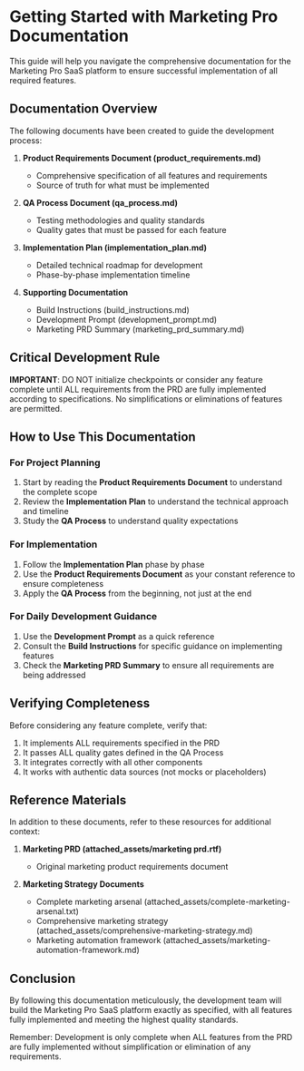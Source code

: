 # Getting Started with Marketing Pro Documentation

This guide will help you navigate the comprehensive documentation for the Marketing Pro SaaS platform to ensure successful implementation of all required features.

## Documentation Overview

The following documents have been created to guide the development process:

1. **Product Requirements Document (product_requirements.md)**
   - Comprehensive specification of all features and requirements
   - Source of truth for what must be implemented

2. **QA Process Document (qa_process.md)**
   - Testing methodologies and quality standards
   - Quality gates that must be passed for each feature

3. **Implementation Plan (implementation_plan.md)**
   - Detailed technical roadmap for development
   - Phase-by-phase implementation timeline

4. **Supporting Documentation**
   - Build Instructions (build_instructions.md)
   - Development Prompt (development_prompt.md)
   - Marketing PRD Summary (marketing_prd_summary.md)

## Critical Development Rule

**IMPORTANT**: DO NOT initialize checkpoints or consider any feature complete until ALL requirements from the PRD are fully implemented according to specifications. No simplifications or eliminations of features are permitted.

## How to Use This Documentation

### For Project Planning

1. Start by reading the **Product Requirements Document** to understand the complete scope
2. Review the **Implementation Plan** to understand the technical approach and timeline
3. Study the **QA Process** to understand quality expectations

### For Implementation

1. Follow the **Implementation Plan** phase by phase
2. Use the **Product Requirements Document** as your constant reference to ensure completeness
3. Apply the **QA Process** from the beginning, not just at the end

### For Daily Development Guidance

1. Use the **Development Prompt** as a quick reference
2. Consult the **Build Instructions** for specific guidance on implementing features
3. Check the **Marketing PRD Summary** to ensure all requirements are being addressed

## Verifying Completeness

Before considering any feature complete, verify that:

1. It implements ALL requirements specified in the PRD
2. It passes ALL quality gates defined in the QA Process
3. It integrates correctly with all other components
4. It works with authentic data sources (not mocks or placeholders)

## Reference Materials

In addition to these documents, refer to these resources for additional context:

1. **Marketing PRD (attached_assets/marketing prd.rtf)**
   - Original marketing product requirements document

2. **Marketing Strategy Documents**
   - Complete marketing arsenal (attached_assets/complete-marketing-arsenal.txt)
   - Comprehensive marketing strategy (attached_assets/comprehensive-marketing-strategy.md)
   - Marketing automation framework (attached_assets/marketing-automation-framework.md)

## Conclusion

By following this documentation meticulously, the development team will build the Marketing Pro SaaS platform exactly as specified, with all features fully implemented and meeting the highest quality standards.

Remember: Development is only complete when ALL features from the PRD are fully implemented without simplification or elimination of any requirements.
